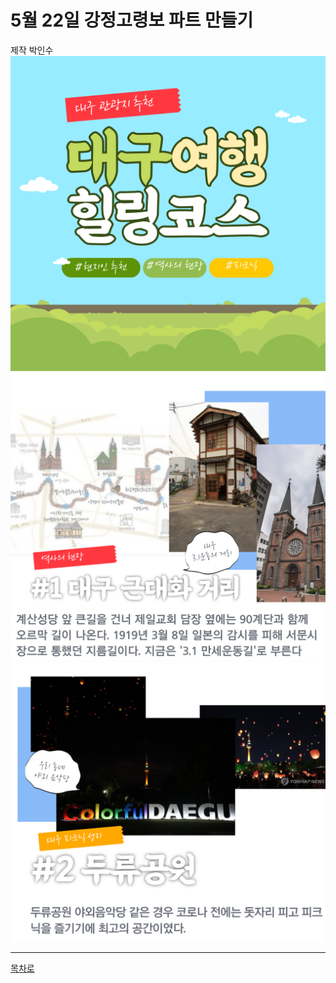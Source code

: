 # 5월 22일 강정고령보 파트 만들기
제작 박인수
![](https://github.com/isp829/2021_MHC_3/blob/main/5.19/001.png)  
![](https://github.com/isp829/2021_MHC_3/blob/main/5.19/002.png)  
![](https://github.com/isp829/2021_MHC_3/blob/main/5.19/003.png)  

----------------------  
[목차로](https://github.com/isp829/2021_MHC_3/blob/main/README.md)  
